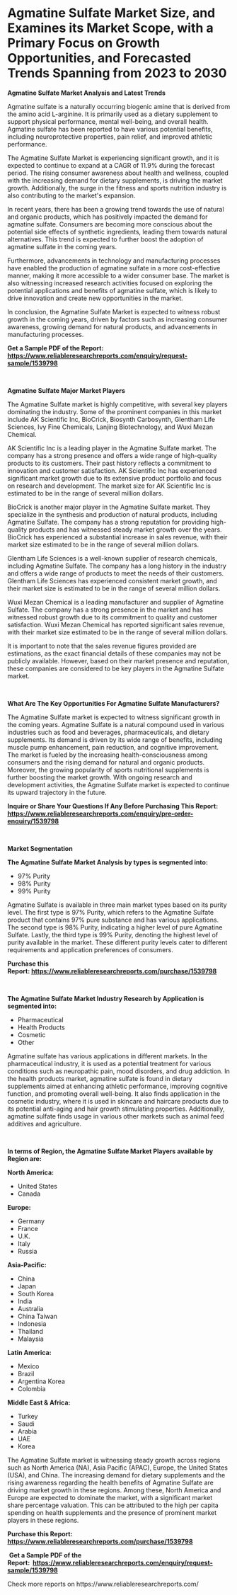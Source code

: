 <p><h1>Agmatine Sulfate Market Size, and Examines its Market Scope, with a Primary Focus on Growth Opportunities, and Forecasted Trends Spanning from 2023 to 2030</h1></p><p><strong>Agmatine Sulfate Market Analysis and Latest Trends</strong></p>
<p><p>Agmatine sulfate is a naturally occurring biogenic amine that is derived from the amino acid L-arginine. It is primarily used as a dietary supplement to support physical performance, mental well-being, and overall health. Agmatine sulfate has been reported to have various potential benefits, including neuroprotective properties, pain relief, and improved athletic performance.</p><p>The Agmatine Sulfate Market is experiencing significant growth, and it is expected to continue to expand at a CAGR of 11.9% during the forecast period. The rising consumer awareness about health and wellness, coupled with the increasing demand for dietary supplements, is driving the market growth. Additionally, the surge in the fitness and sports nutrition industry is also contributing to the market's expansion.</p><p>In recent years, there has been a growing trend towards the use of natural and organic products, which has positively impacted the demand for agmatine sulfate. Consumers are becoming more conscious about the potential side effects of synthetic ingredients, leading them towards natural alternatives. This trend is expected to further boost the adoption of agmatine sulfate in the coming years.</p><p>Furthermore, advancements in technology and manufacturing processes have enabled the production of agmatine sulfate in a more cost-effective manner, making it more accessible to a wider consumer base. The market is also witnessing increased research activities focused on exploring the potential applications and benefits of agmatine sulfate, which is likely to drive innovation and create new opportunities in the market.</p><p>In conclusion, the Agmatine Sulfate Market is expected to witness robust growth in the coming years, driven by factors such as increasing consumer awareness, growing demand for natural products, and advancements in manufacturing processes.</p></p>
<p><strong>Get a Sample PDF of the Report:&nbsp; <a href="https://www.reliableresearchreports.com/enquiry/request-sample/1539798">https://www.reliableresearchreports.com/enquiry/request-sample/1539798</a></strong></p>
<p>&nbsp;</p>
<p><strong>Agmatine Sulfate Major Market Players</strong></p>
<p><p>The Agmatine Sulfate market is highly competitive, with several key players dominating the industry. Some of the prominent companies in this market include AK Scientific Inc, BioCrick, Biosynth Carbosynth, Glentham Life Sciences, Ivy Fine Chemicals, Lanjing Biotechnology, and Wuxi Mezan Chemical.</p><p>AK Scientific Inc is a leading player in the Agmatine Sulfate market. The company has a strong presence and offers a wide range of high-quality products to its customers. Their past history reflects a commitment to innovation and customer satisfaction. AK Scientific Inc has experienced significant market growth due to its extensive product portfolio and focus on research and development. The market size for AK Scientific Inc is estimated to be in the range of several million dollars.</p><p>BioCrick is another major player in the Agmatine Sulfate market. They specialize in the synthesis and production of natural products, including Agmatine Sulfate. The company has a strong reputation for providing high-quality products and has witnessed steady market growth over the years. BioCrick has experienced a substantial increase in sales revenue, with their market size estimated to be in the range of several million dollars.</p><p>Glentham Life Sciences is a well-known supplier of research chemicals, including Agmatine Sulfate. The company has a long history in the industry and offers a wide range of products to meet the needs of their customers. Glentham Life Sciences has experienced consistent market growth, and their market size is estimated to be in the range of several million dollars.</p><p>Wuxi Mezan Chemical is a leading manufacturer and supplier of Agmatine Sulfate. The company has a strong presence in the market and has witnessed robust growth due to its commitment to quality and customer satisfaction. Wuxi Mezan Chemical has reported significant sales revenue, with their market size estimated to be in the range of several million dollars.</p><p>It is important to note that the sales revenue figures provided are estimations, as the exact financial details of these companies may not be publicly available. However, based on their market presence and reputation, these companies are considered to be key players in the Agmatine Sulfate market.</p></p>
<p>&nbsp;</p>
<p><strong>What Are The Key Opportunities For Agmatine Sulfate Manufacturers?</strong></p>
<p><p>The Agmatine Sulfate market is expected to witness significant growth in the coming years. Agmatine Sulfate is a natural compound used in various industries such as food and beverages, pharmaceuticals, and dietary supplements. Its demand is driven by its wide range of benefits, including muscle pump enhancement, pain reduction, and cognitive improvement. The market is fueled by the increasing health-consciousness among consumers and the rising demand for natural and organic products. Moreover, the growing popularity of sports nutritional supplements is further boosting the market growth. With ongoing research and development activities, the Agmatine Sulfate market is expected to continue its upward trajectory in the future.</p></p>
<p><strong>Inquire or Share Your Questions If Any Before Purchasing This Report: <a href="https://www.reliableresearchreports.com/enquiry/pre-order-enquiry/1539798">https://www.reliableresearchreports.com/enquiry/pre-order-enquiry/1539798</a></strong></p>
<p>&nbsp;</p>
<p><strong>Market Segmentation</strong></p>
<p><strong>The Agmatine Sulfate Market Analysis by types is segmented into:</strong></p>
<p><ul><li>97% Purity</li><li>98% Purity</li><li>99% Purity</li></ul></p>
<p><p>Agmatine Sulfate is available in three main market types based on its purity level. The first type is 97% Purity, which refers to the Agmatine Sulfate product that contains 97% pure substance and has various applications. The second type is 98% Purity, indicating a higher level of pure Agmatine Sulfate. Lastly, the third type is 99% Purity, denoting the highest level of purity available in the market. These different purity levels cater to different requirements and application preferences of consumers.</p></p>
<p><strong>Purchase this Report:&nbsp;<a href="https://www.reliableresearchreports.com/purchase/1539798">https://www.reliableresearchreports.com/purchase/1539798</a></strong></p>
<p>&nbsp;</p>
<p><strong>The Agmatine Sulfate Market Industry Research by Application is segmented into:</strong></p>
<p><ul><li>Pharmaceutical</li><li>Health Products</li><li>Cosmetic</li><li>Other</li></ul></p>
<p><p>Agmatine sulfate has various applications in different markets. In the pharmaceutical industry, it is used as a potential treatment for various conditions such as neuropathic pain, mood disorders, and drug addiction. In the health products market, agmatine sulfate is found in dietary supplements aimed at enhancing athletic performance, improving cognitive function, and promoting overall well-being. It also finds application in the cosmetic industry, where it is used in skincare and haircare products due to its potential anti-aging and hair growth stimulating properties. Additionally, agmatine sulfate finds usage in various other markets such as animal feed additives and agriculture.</p></p>
<p>&nbsp;</p>
<p><strong>In terms of Region, the Agmatine Sulfate Market Players available by Region are:</strong></p>
<p>
    <p> <strong> North America: </strong>
        <ul>
            <li>United States</li>
            <li>Canada</li>
        </ul>
        </p> 
    <p> <strong> Europe: </strong>
        <ul>
            <li>Germany</li>
            <li>France</li>
            <li>U.K.</li>
            <li>Italy</li>
            <li>Russia</li>
        </ul>
        </p> 
    <p> <strong> Asia-Pacific: </strong>
        <ul>
            <li>China</li>
            <li>Japan</li>
            <li>South Korea</li>
            <li>India</li>
            <li>Australia</li>
            <li>China Taiwan</li>
            <li>Indonesia</li>
            <li>Thailand</li>
            <li>Malaysia</li>
        </ul>
        </p> 
    <p> <strong> Latin America: </strong>
        <ul>
            <li>Mexico</li>
            <li>Brazil</li>
            <li>Argentina Korea</li>
            <li>Colombia</li>
        </ul>
        </p> 
    <p> <strong> Middle East & Africa: </strong>
        <ul>
            <li>Turkey</li>
            <li>Saudi</li>
            <li>Arabia</li>
            <li>UAE</li>
            <li>Korea</li>
        </ul>
    </p>
    </p>
<p><p>The Agmatine Sulfate market is witnessing steady growth across regions such as North America (NA), Asia Pacific (APAC), Europe, the United States (USA), and China. The increasing demand for dietary supplements and the rising awareness regarding the health benefits of Agmatine Sulfate are driving market growth in these regions. Among these, North America and Europe are expected to dominate the market, with a significant market share percentage valuation. This can be attributed to the high per capita spending on health supplements and the presence of prominent market players in these regions.</p></p>
<p><strong>Purchase this Report: <a href="https://www.reliableresearchreports.com/purchase/1539798">https://www.reliableresearchreports.com/purchase/1539798</a></strong></p>
<p>&nbsp;<strong>Get a Sample PDF of the Report:&nbsp;&nbsp;<a href="https://www.reliableresearchreports.com/enquiry/request-sample/1539798">https://www.reliableresearchreports.com/enquiry/request-sample/1539798</a></strong></p>
<p><strong></strong></p>
<p>Check more reports on https://www.reliableresearchreports.com/</p>